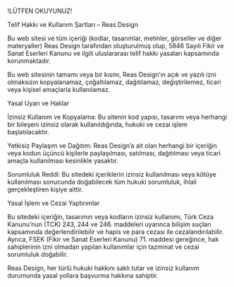 !LÜTFEN OKUYUNUZ!

Telif Hakkı ve Kullanım Şartları – Reas Design

Bu web sitesi ve tüm içeriği (kodlar, tasarımlar, metinler, görseller ve diğer materyaller) Reas Design tarafından oluşturulmuş olup, 5846 Sayılı Fikir ve Sanat Eserleri Kanunu ve ilgili uluslararası telif hakkı yasaları kapsamında korunmaktadır.

Bu web sitesinin tamamı veya bir kısmı, Reas Design’ın açık ve yazılı izni olmaksızın kopyalanamaz, çoğaltılamaz, dağıtılamaz, değiştirilemez, ticari veya kişisel amaçlarla kullanılamaz.

Yasal Uyarı ve Haklar

İzinsiz Kullanım ve Kopyalama:
Bu sitenin kod yapısı, tasarımı veya herhangi bir bileşeni izinsiz olarak kullanıldığında, hukuki ve cezai işlem başlatılacaktır.

Yetkisiz Paylaşım ve Dağıtım:
Reas Design’a ait olan herhangi bir içeriğin veya kodun üçüncü kişilerle paylaşılması, satılması, dağıtılması veya ticari amaçla kullanılması kesinlikle yasaktır.

Sorumluluk Reddi:
Bu sitedeki içeriklerin izinsiz kullanılması veya kötüye kullanılması sonucunda doğabilecek tüm hukuki sorumluluk, ihlali gerçekleştiren kişiye aittir.


Yasal İşlem ve Cezai Yaptırımlar

Bu sitedeki içeriğin, tasarımın veya kodların izinsiz kullanımı, Türk Ceza Kanunu’nun (TCK) 243, 244 ve 246. maddeleri uyarınca bilişim suçları kapsamında değerlendirilebilir ve hapis ve para cezası ile cezalandırılabilir. Ayrıca, FSEK (Fikir ve Sanat Eserleri Kanunu) 71. maddesi gereğince, hak sahiplerinin izni olmadan yapılan kullanımlar için tazminat ve cezai sorumluluk doğabilir.

Reas Design, her türlü hukuki hakkını saklı tutar ve izinsiz kullanım durumunda yasal yollara başvurma hakkına sahiptir.
